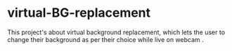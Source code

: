 # virtual-BG-replacement
This project's about virtual background replacement, which lets the user to change their background as per their choice while live on webcam .
